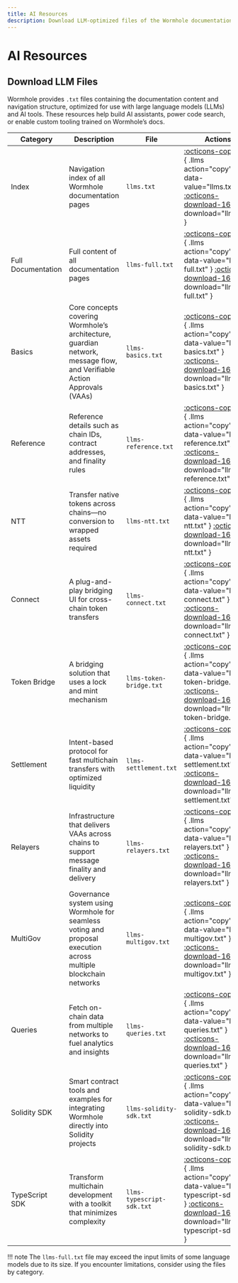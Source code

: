 ```yaml
---
title: AI Resources
description: Download LLM-optimized files of the Wormhole documentation, including full content and category-specific resources for AI agents.
---
```


# AI Resources

## Download LLM Files

Wormhole provides `.txt` files containing the documentation content and navigation structure, optimized for use with large language models (LLMs) and AI tools. These resources help build AI assistants, power code search, or enable custom tooling trained on Wormhole’s docs.


| Category       | Description       | File  | Actions  |
|----------------|-------------------|-------|----------|
| Index         | Navigation index of all Wormhole documentation pages | `llms.txt`         | [:octicons-copy-16:](){ .llms action="copy" data-value="llms.txt" } [:octicons-download-16:](/docs/llms-files/llms.txt){ download="llms.txt" }                           |
| Full Documentation  | Full content of all documentation pages | `llms-full.txt`         | [:octicons-copy-16:](){ .llms action="copy" data-value="llms-full.txt" } [:octicons-download-16:](/docs/llms-files/llms-full.txt){ download="llms-full.txt" }                           |
| Basics         | Core concepts covering Wormhole’s architecture, guardian network, message flow, and Verifiable Action Approvals (VAAs) | `llms-basics.txt`         | [:octicons-copy-16:](){ .llms action="copy" data-value="llms-basics.txt" } [:octicons-download-16:](/docs/llms-files/llms-basics.txt){ download="llms-basics.txt" }                           |
| Reference      | Reference details such as chain IDs, contract addresses, and finality rules | `llms-reference.txt`      | [:octicons-copy-16:](){ .llms action="copy" data-value="llms-reference.txt"} [:octicons-download-16:](/docs/llms-files/llms-reference.txt){ download="llms-reference.txt" }                   |
| NTT            | Transfer native tokens across chains—no conversion to wrapped assets required | `llms-ntt.txt`            | [:octicons-copy-16:](){ .llms action="copy" data-value="llms-ntt.txt" } [:octicons-download-16:](/docs/llms-files/llms-ntt.txt){ download="llms-ntt.txt" }                                    |
| Connect        | A plug-and-play bridging UI for cross-chain token transfers | `llms-connect.txt`        | [:octicons-copy-16:](){ .llms action="copy" data-value="llms-connect.txt" } [:octicons-download-16:](/docs/llms-files/llms-connect.txt){ download="llms-connect.txt" }                        |
| Token Bridge   | A bridging solution that uses a lock and mint mechanism | `llms-token-bridge.txt`   | [:octicons-copy-16:](){ .llms action="copy" data-value="llms-token-bridge.txt" }   [:octicons-download-16:](/docs/llms-files/llms-token-bridge.txt){ download="llms-token-bridge.txt" }       |
| Settlement     | Intent-based protocol for fast multichain transfers with optimized liquidity | `llms-settlement.txt`     | [:octicons-copy-16:](){ .llms action="copy" data-value="llms-settlement.txt" } [:octicons-download-16:](/docs/llms-files/llms-settlement.txt){ download="llms-settlement.txt" }               |
| Relayers       | 	Infrastructure that delivers VAAs across chains to support message finality and delivery | `llms-relayers.txt`       | [:octicons-copy-16:](){ .llms action="copy" data-value="llms-relayers.txt" } [:octicons-download-16:](/docs/llms-files/llms-relayers.txt){ download="llms-relayers.txt" }                     |
| MultiGov       | Governance system using Wormhole for seamless voting and proposal execution across multiple blockchain networks | `llms-multigov.txt`       | [:octicons-copy-16:](){ .llms action="copy" data-value="llms-multigov.txt" } [:octicons-download-16:](/docs/llms-files/llms-multigov.txt){ download="llms-multigov.txt" }                     |
| Queries        | Fetch on-chain data from multiple networks to fuel analytics and insights | `llms-queries.txt`        | [:octicons-copy-16:](){ .llms action="copy" data-value="llms-queries.txt" } [:octicons-download-16:](/docs/llms-files/llms-queries.txt){ download="llms-queries.txt" }                        |
| Solidity SDK   | Smart contract tools and examples for integrating Wormhole directly into Solidity projects | `llms-solidity-sdk.txt`   | [:octicons-copy-16:](){ .llms action="copy" data-value="llms-solidity-sdk.txt" } [:octicons-download-16:](/docs/llms-files/llms-solidity-sdk.txt){ download="llms-solidity-sdk.txt" }         |
| TypeScript SDK | Transform multichain development with a toolkit that minimizes complexity | `llms-typescript-sdk.txt` | [:octicons-copy-16:](){ .llms action="copy" data-value="llms-typescript-sdk.txt" }   [:octicons-download-16:](/docs/llms-files/llms-typescript-sdk.txt){ download="llms-typescript-sdk.txt" } |

!!! note
    The `llms-full.txt` file may exceed the input limits of some language models due to its size. If you encounter limitations, consider using the files by category.